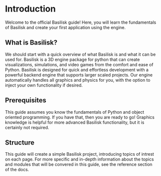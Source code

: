 # Introduction
Welcome to the official Basilisk guide! Here, you will learn the fundamentals of Basilisk and create your first application using the engine.

## What is Basilisk?
We should start with a quick overview of what Basilisk is and what it can be used for. Basilisk is a 3D engine package for python that can create visualizations, simulations, and video games from the comfort and ease of Python. Basilisk is designed for quick and effortless development with a powerful backend engine that supports larger scaled projects. Our engine automatically handles all graphics and physics for you, with the option to inject your own functionality if desired.

## Prerequisites
This guide assumes you know the fundamentals of Python and object oriented programming. If you have that, then you are ready to go! Graphics knowledge is helpful for more advanced Basilisk functionality, but it is certainly not required.

## Structure
This guide will create a simple Basilisk project, introducing topics of intrest on each page. For more specific and in-depth information about the topics and modules that will be convered in this guide, see the reference section of the docs.